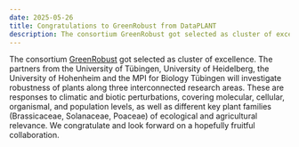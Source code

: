```yaml
---
date: 2025-05-26
title: Congratulations to GreenRobust from DataPLANT
description: The consortium GreenRobust got selected as cluster of excellence ...
---
```


The consortium [GreenRobust](https://greenrobust.de) got selected as cluster of excellence. The partners from the University of Tübingen, University of Heidelberg, the University of Hohenheim and the MPI for Biology Tübingen will investigate robustness of plants along three interconnected research areas. These are responses to climatic and biotic perturbations, covering molecular, cellular, organismal, and population levels, as well as different key plant families (Brassicaceae, Solanaceae, Poaceae) of ecological and agricultural relevance.
We congratulate and look forward on a hopefully fruitful collaboration.
